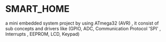 # SMART_HOME
a mini embedded system project by using ATmega32 (AVR) , it consist of sub concepts and drivers like (GPIO, ADC, Communication Protocol 'SPI' , Interrupts , EEPROM, LCD, Keypad)
